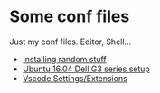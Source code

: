 # Some conf files

Just my conf files. Editor, Shell...

- [Installing random stuff](https://gist.github.com/douglasmiranda/d4c8683f15733698ab317c2a36e66ce5)
- [Ubuntu 16.04 Dell G3 series setup](https://gist.github.com/douglasmiranda/2781fd3a5cf6c143184ddde06e8e7cca)
- [Vscode Settings/Extensions](https://gist.github.com/douglasmiranda/cf60861346985d4b82f7745f900d77ab)
